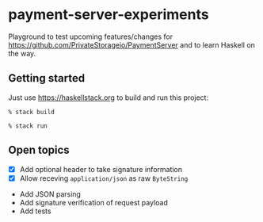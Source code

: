 # payment-server-experiments

Playground to test upcoming features/changes for https://github.com/PrivateStorageio/PaymentServer and to learn Haskell on the way.

## Getting started

Just use https://haskellstack.org to build and run this project:

```shell
% stack build
```

```shell
% stack run
```

## Open topics

* [x] Add optional header to take signature information
* [x] Allow receving `application/json` as raw `ByteString`
* Add JSON parsing
* Add signature verification of request payload
* Add tests